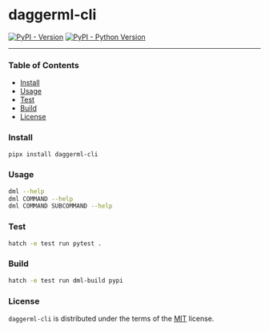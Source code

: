 # daggerml-cli

[![PyPI - Version](https://img.shields.io/pypi/v/daggerml-cli.svg)](https://pypi.org/project/daggerml-cli)
[![PyPI - Python Version](https://img.shields.io/pypi/pyversions/daggerml-cli.svg)](https://pypi.org/project/daggerml-cli)

-----

### Table of Contents

- [Install](#install)
- [Usage](#usage)
- [Test](#test)
- [Build](#build)
- [License](#license)

### Install

```sh
pipx install daggerml-cli
```

### Usage

```sh
dml --help
dml COMMAND --help
dml COMMAND SUBCOMMAND --help
```

### Test

```sh
hatch -e test run pytest .
```

### Build

```sh
hatch -e test run dml-build pypi
```

### License

`daggerml-cli` is distributed under the terms of the [MIT](https://spdx.org/licenses/MIT.html) license.
